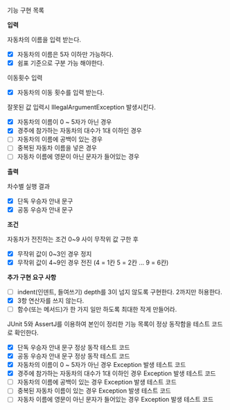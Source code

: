 기능 구현 목록

**입력**

자동차의 이름을 입력 받는다.
- [x] 자동차의 이름은 5자 이하만 가능하다.
- [x] 쉼표 기준으로 구분 가능 해야한다.

이동횟수 입력
- [x] 자동차의 이동 횟수를 입력 받는다.

잘못된 값 입력시 IllegalArgumentException 발생시킨다.
- [x] 자동차의 이름이 0 ~ 5자가 아닌 경우
- [x] 경주에 참가하는 자동차의 대수가 1대 이하인 경우
- [ ] 자동차의 이름에 공백이 있는 경우
- [ ] 중복된 자동차 이름을 넣은 경우
- [ ] 자동차 이름에 영문이 아닌 문자가 들어있는 경우

**출력**

차수별 실행 결과
- [x] 단독 우승자 안내 문구
- [x] 공동 우승자 안내 문구

**조건**

자동차가 전진하는 조건 0~9 사이 무작위 값 구한 후
- [x] 무작위 값이 0~3인 경우 정지
- [x] 무작위 값이 4~9인 경우 전진 (4 = 1칸 5 = 2칸 ... 9 = 6칸)

**추가 구현 요구 사항** 

- [ ] indent(인덴트, 들여쓰기) depth를 3이 넘지 않도록 구현한다. 2까지만 허용한다.
- [x] 3항 연산자를 쓰지 않는다.
- [ ] 함수(또는 메서드)가 한 가지 일만 하도록 최대한 작게 만들어라.

JUnit 5와 AssertJ를 이용하여 본인이 정리한 기능 목록이 정상 동작함을 테스트 코드로 확인한다.

- [x] 단독 우승자 안내 문구 정상 동작 테스트 코드
- [x] 공동 우승자 안내 문구 정상 동작 테스트 코드
- [x] 자동차의 이름이 0 ~ 5자가 아닌 경우 Exception 발생 테스트 코드
- [x] 경주에 참가하는 자동차의 대수가 1대 이하인 경우 Exception 발생 테스트 코드
- [ ] 자동차의 이름에 공백이 있는 경우 Exception 발생 테스트 코드
- [ ] 중복된 자동차 이름이 있는 경우 Exception 발생 테스트 코드
- [ ] 자동차 이름에 영문이 아닌 문자가 들어있는 경우 Exception 발생 테스트 코드